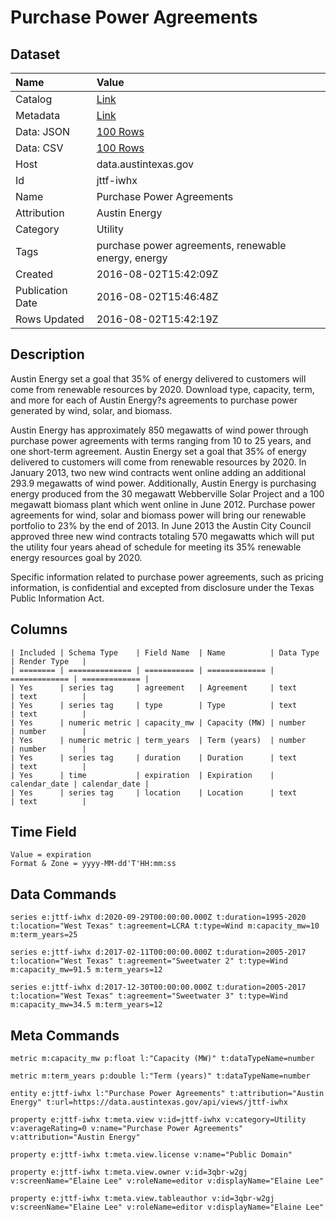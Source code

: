 # Purchase Power Agreements

## Dataset

| Name | Value |
| :--- | :---- |
| Catalog | [Link](https://catalog.data.gov/dataset/purchase-power-agreements) |
| Metadata | [Link](https://data.austintexas.gov/api/views/jttf-iwhx) |
| Data: JSON | [100 Rows](https://data.austintexas.gov/api/views/jttf-iwhx/rows.json?max_rows=100) |
| Data: CSV | [100 Rows](https://data.austintexas.gov/api/views/jttf-iwhx/rows.csv?max_rows=100) |
| Host | data.austintexas.gov |
| Id | jttf-iwhx |
| Name | Purchase Power Agreements |
| Attribution | Austin Energy |
| Category | Utility |
| Tags | purchase power agreements, renewable energy, energy |
| Created | 2016-08-02T15:42:09Z |
| Publication Date | 2016-08-02T15:46:48Z |
| Rows Updated | 2016-08-02T15:42:19Z |

## Description

Austin Energy set a goal that 35% of energy delivered to customers will come from renewable resources by 2020. Download type, capacity, term, and more for each of Austin Energy?s agreements to purchase power generated by wind, solar, and biomass.

Austin Energy has approximately 850 megawatts of wind power through purchase power agreements with terms ranging from 10 to 25 years, and one short-term agreement. Austin Energy set a goal that 35% of energy delivered to customers will come from renewable resources by 2020. In January 2013, two new wind contracts went online adding an additional 293.9 megawatts of wind power.  Additionally, Austin Energy is purchasing energy produced from the 30 megawatt Webberville Solar Project and a 100 megawatt biomass plant which went online in June 2012. Purchase power agreements for wind, solar and biomass power will bring our renewable portfolio to 23% by the end of 2013. In June 2013 the Austin City Council approved three new wind contracts totaling 570 megawatts which will put the utility four years ahead of schedule for meeting its 35% renewable energy resources goal by 2020. 

Specific information related to purchase power agreements, such as pricing information, is confidential and excepted from disclosure under the Texas Public Information Act.

## Columns

```ls
| Included | Schema Type    | Field Name  | Name          | Data Type     | Render Type   |
| ======== | ============== | =========== | ============= | ============= | ============= |
| Yes      | series tag     | agreement   | Agreement     | text          | text          |
| Yes      | series tag     | type        | Type          | text          | text          |
| Yes      | numeric metric | capacity_mw | Capacity (MW) | number        | number        |
| Yes      | numeric metric | term_years  | Term (years)  | number        | number        |
| Yes      | series tag     | duration    | Duration      | text          | text          |
| Yes      | time           | expiration  | Expiration    | calendar_date | calendar_date |
| Yes      | series tag     | location    | Location      | text          | text          |
```

## Time Field

```ls
Value = expiration
Format & Zone = yyyy-MM-dd'T'HH:mm:ss
```

## Data Commands

```ls
series e:jttf-iwhx d:2020-09-29T00:00:00.000Z t:duration=1995-2020 t:location="West Texas" t:agreement=LCRA t:type=Wind m:capacity_mw=10 m:term_years=25

series e:jttf-iwhx d:2017-02-11T00:00:00.000Z t:duration=2005-2017 t:location="West Texas" t:agreement="Sweetwater 2" t:type=Wind m:capacity_mw=91.5 m:term_years=12

series e:jttf-iwhx d:2017-12-30T00:00:00.000Z t:duration=2005-2017 t:location="West Texas" t:agreement="Sweetwater 3" t:type=Wind m:capacity_mw=34.5 m:term_years=12
```

## Meta Commands

```ls
metric m:capacity_mw p:float l:"Capacity (MW)" t:dataTypeName=number

metric m:term_years p:double l:"Term (years)" t:dataTypeName=number

entity e:jttf-iwhx l:"Purchase Power Agreements" t:attribution="Austin Energy" t:url=https://data.austintexas.gov/api/views/jttf-iwhx

property e:jttf-iwhx t:meta.view v:id=jttf-iwhx v:category=Utility v:averageRating=0 v:name="Purchase Power Agreements" v:attribution="Austin Energy"

property e:jttf-iwhx t:meta.view.license v:name="Public Domain"

property e:jttf-iwhx t:meta.view.owner v:id=3qbr-w2gj v:screenName="Elaine Lee" v:roleName=editor v:displayName="Elaine Lee"

property e:jttf-iwhx t:meta.view.tableauthor v:id=3qbr-w2gj v:screenName="Elaine Lee" v:roleName=editor v:displayName="Elaine Lee"
```
